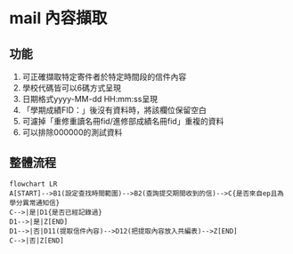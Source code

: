 # mail 內容擷取

## 功能

1. 可正確擷取特定寄件者於特定時間段的信件內容
1. 學校代碼皆可以6碼方式呈現
1. 日期格式yyyy-MM-dd HH:mm:ss呈現
1. 「學期成績FID：」後沒有資料時，將該欄位保留空白
1. 可濾掉「重修重讀名冊fid/進修部成績名冊fid」重複的資料
1. 可以排除000000的測試資料

## 整體流程

```mermaid
flowchart LR
A[START]-->B1(設定查找時間範圍)-->B2(查詢提交期間收到的信)-->C{是否來自ep且為學分異常通知信}
C-->|是|D1{是否已經記錄過}
D1-->|是|Z[END]
D1-->|否|D11(提取信件內容)-->D12(把提取內容放入共編表)-->Z[END]
C-->|否|Z[END]
```
